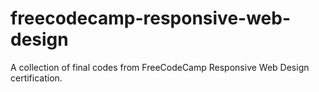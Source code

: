 # freecodecamp-responsive-web-design
A collection of final codes from FreeCodeCamp Responsive Web Design certification.

